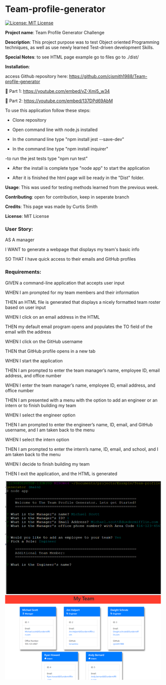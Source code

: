# Team-profile-generator
[![License: MIT License](https://img.shields.io/badge/License-MIT-brightgreen.svg)](https://choosealicense.com/licenses/mit/)
 
**Project name**: Team Profile Generator Challenge

**Description**: This project purpose was to test Object oriented Programming techniques, as well as use newly learned Test-driven development Skills.

**Special Notes**: to see HTML page example go to files go to ./dist/

**Installation**: 	

access Github repository here: https://github.com/cjsmith1988/Team-profile-generator

:movie_camera: Part 1: https://youtube.com/embed/vZ-Xmi5_w34

:movie_camera: Part 2: https://youtube.com/embed/137DPd69AbM

To use this application follow these steps:

- Clone repository

- Open command line with node.js installed

- In the command line type "npm install jest --save-dev"

- In the command line type "npm install inquirer"

-to run the jest tests type "npm run test"

- After the install is complete type "node app" to start the application

- After it is finished the html page will be ready in the "Dist" folder.


**Usage**: This was used for testing methods learned from the previous week.

**Contributing**: open for contribution, keep in seperate branch

**Credits**: This page was made by Curtis Smith

**License**: MIT License

### User Story:

AS A manager

I WANT to generate a webpage that displays my team's basic info

SO THAT I have quick access to their emails and GitHub profiles

### Requirements:

GIVEN a command-line application that accepts user input

WHEN I am prompted for my team members and their information

THEN an HTML file is generated that displays a nicely formatted team roster based on user input

WHEN I click on an email address in the HTML

THEN my default email program opens and populates the TO field of the email with the address

WHEN I click on the GitHub username

THEN that GitHub profile opens in a new tab

WHEN I start the application

THEN I am prompted to enter the team manager’s name, employee ID, email address, and office number

WHEN I enter the team manager’s name, employee ID, email address, and office number

THEN I am presented with a menu with the option to add an engineer or an intern or to finish building my team

WHEN I select the engineer option

THEN I am prompted to enter the engineer’s name, ID, email, and GitHub username, and I am taken back to the menu

WHEN I select the intern option

THEN I am prompted to enter the intern’s name, ID, email, and school, and I am taken back to the menu

WHEN I decide to finish building my team

THEN I exit the application, and the HTML is generated


![command line view](https://github.com/cjsmith1988/Team-profile-generator/blob/main/bashScreenGrab.PNG?raw=true)
![command line view](https://github.com/cjsmith1988/Team-profile-generator/blob/main/pageScreenGrab.PNG?raw=true)
